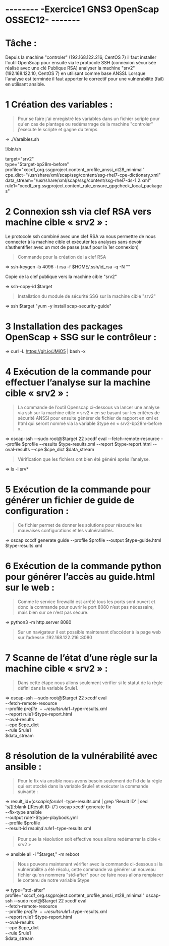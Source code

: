 # --------      -Exercice1 GNS3 OpenScap OSSEC12-      -------

# Tâche :

Depuis la machine "controler" (192.168.122.216, CentOS 7) il faut installer l'outil OpenScap pour ensuite via le protocole SSH (connexion sécurisée réalisé avec une clé Publique RSA) analyser la machine "srv2" (192.168.122.10, CentOS 7) en utilisant comme base ANSSI.
Lorsque l'analyse est terminée il faut apporter le correctif pour une vulnérabilité (fail) en utilisant ansible.

# 1 Création des variables :

> Pour se faire j'ai enregistré les variables dans un fichier scripte pour qu'en cas de plantage ou redémarrage de la machine "controler" j'execute le scripte et gagne du temps 

=>  ./Varaibles.sh

  !/bin/sh                                                                      
                                                                                
  target="srv2"                                                                  
  type="$target-bp28m-before"                                                    
  profile="xccdf_org.ssgproject.content_profile_anssi_nt28_minimal"              
  cpe_dict="/usr/share/xml/scap/ssg/content/ssg-rhel7-cpe-dictionary.xml"        
  data_stream="/usr/share/xml/scap/ssg/content/ssg-rhel7-ds-1.2.xml"                                                    
  rule1="xccdf_org.ssgproject.content_rule_ensure_gpgcheck_local_packages"       


# 2 Connexion ssh via clef RSA vers machine cible « srv2 » :

Le protocole ssh combiné avec une clef RSA va nous permettre de nous connecter à la machine cible et exécuter les analyses sans devoir s’authentifier avec un mot de passe.(sauf pour la 1er connexion)

> Commande pour la création de la clef RSA 

=> ssh-keygen -b 4096 -t rsa -f $HOME/.ssh/id_rsa -q -N ""
 
Copie de la clef publique vers la machine cible "srv2" 

=> ssh-copy-id $target

> Installation du module de sécurité SSG sur la machine cible "srv2"

=> ssh $target "yum -y install scap-security-guide"

# 3 Installation des packages OpenScap + SSG sur le contrôleur :

=> curl -L https://git.io/JMiO5 | bash -x

# 4 Exécution de la commande pour effectuer l’analyse sur la machine    cible « srv2 » :

> La commande de l’outil Openscap ci-dessous va lancer une analyse via ssh sur la machine cible « srv2 » en se basant sur les critères de sécurité ANSSI pour ensuite générer de fichier de rapport en xml et html qui seront nommé via la variable $type en « srv2-bp28m-before ».

=>  oscap-ssh --sudo root@$target 22 xccdf eval --fetch-remote-resource --profile $profile --results $type-results.xml --report $type-report.html --oval-results --cpe $cpe_dict $data_stream

> Vérification que les fichiers ont bien été généré après l’analyse.

=> ls -l srv*

# 5 Exécution de la commande pour générer un fichier de guide de configuration :

> Ce fichier permet de donner les solutions pour résoudre les mauvaises configurations et les vulnérabilités.

=>  oscap xccdf generate guide --profile $profile --output $type-guide.html $type-results.xml

# 6 Exécution de la commande python pour générer l’accès au guide.html sur le web :

> Comme le service firewalld est arrêté tous les ports sont ouvert et donc la commande pour ouvrir le port 8080 n’est pas nécessaire, mais bien sur ce n’est pas sécure.

=>  python3 -m http.server 8080

> Sur un navigateur il est possible maintenant d’accéder à la page web sur l’adresse :192.168.122.216 :8080

# 7 Scanne de l’état d’une règle sur la machine cible « srv2 » :

> Dans cette étape nous allons seulement vérifier si le statut de la règle défini dans la variable $rule1.

=>  oscap-ssh --sudo root@$target 22 xccdf eval \
    --fetch-remote-resource \
    --profile $profile \
    --results rule1-$type-results.xml \
    --report rule1-$type-report.html \
    --oval-results \
    --cpe $cpe_dict \
    --rule $rule1 \
    $data_stream

# 8 résolution de la vulnérabilité avec ansible :
> Pour le fix via ansible nous avons besoin seulement de l’id de la règle qui est stocké dans la variable $rule1 et exécuter la commande suivante :

=>  result_id=$(oscap info rule1-$type-results.xml | grep 'Result ID' | sed 's/[[:blank:]]Result ID: //')
    oscap xccdf generate fix \
    --fix-type ansible \
    --output rule1-$type-playbook.yml \
    --profile $profile \
    --result-id $result_id \
    rule1-$type-results.xml
  
> Pour que la résolution soit effective nous allons redémarrer la cible « srv2 »

=>  ansible all -i "$target," -m reboot

> Nous pouvons maintenant vérifier avec la commande ci-dessous si la vulnérabilité a été résolu, cette commande va générer un nouveau fichier qu'on nommera "std-after" pour ce faire nous allons remplacer le contenu de notre variable $type

=>  type="std-after"
    profile="xccdf_org.ssgproject.content_profile_anssi_nt28_minimal"
    oscap-ssh --sudo root@$target 22 xccdf eval \
    --fetch-remote-resource \
    --profile $profile \
    --results rule1-$type-results.xml \
    --report rule1-$type-report.html \
    --oval-results \
    --cpe $cpe_dict \
    --rule $rule1 \
    $data_stream
